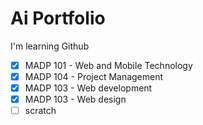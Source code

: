 # Ai Portfolio
I'm learning Github 

 - [x] MADP 101 - Web and Mobile Technology
 - [x] MADP 104 - Project Management
 - [x] MADP 103 - Web development
 - [x] MADP 103 - Web design
 - [ ] scratch
